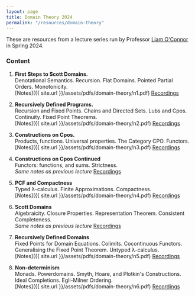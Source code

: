 ```yaml
---
layout: page
title: Domain Theory 2024
permalink: "/resources/domain-theory"
---
```


These are resources from a lecture series run by Professor [Liam O'Connor](https://liamoc.net) in Spring 2024.

### Content

1. **First Steps to Scott Domains.**  
Denotational Semantics. Recursion. Flat Domains. Pointed Partial Orders. Monotonicity.   
[Notes]({{ site.url }}/assets/pdfs/domain-theory/n1.pdf) [Recordings](https://youtu.be/_MpzKQY3uSI)

2. **Recursively Defined Programs.**   
Recursion and Fixed Points. Chains and Directed Sets. Lubs and Cpos. Continuity. Fixed Point Theorems.   
[Notes]({{ site.url }}/assets/pdfs/domain-theory/n2.pdf) [Recordings](https://youtu.be/rY6bDRfDNCU)

3. **Constructions on Cpos.**   
Products, functions. Universal properties. The Category CPO. Functors.   
[Notes]({{ site.url }}/assets/pdfs/domain-theory/n3.pdf) [Recordings](https://youtu.be/jBoZegDh9rE)

4. **Constructions on Cpos Continued**   
Functors: functions, and sums. Strictness.    
_Same notes as previous lecture_ [Recordings](https://youtu.be/BvtiN2qb0gg)

5. **PCF and Compactness**    
Typed λ-calculus. Finite Approximations. Compactness.     
[Notes]({{ site.url }}/assets/pdfs/domain-theory/n4.pdf) [Recordings](https://youtu.be/KhOdv0P4pUU)

6. **Scott Domains**     
Algebraicity. Closure Properties. Representation Theorem. Consistent Completeness.     
_Same notes as previous lecture_ [Recordings](https://youtu.be/f9MfU4hiqvs)

7. **Recursively Defined Domains**     
Fixed Points for Domain Equations. Colimits. Cocontinuous Functors. Generalising the Fixed Point Theorem. Untyped λ-calculus.     
[Notes]({{ site.url }}/assets/pdfs/domain-theory/n5.pdf) [Recordings](https://youtu.be/YiZlKPuMvVo)

8. **Non-determinism**     
Monads. Powerdomains. Smyth, Hoare, and Plotkin's Constructions. Ideal Completions. Egli-Milner Ordering.    
[Notes]({{ site.url }}/assets/pdfs/domain-theory/n6.pdf) [Recordings](https://youtu.be/euQOcjQp8Dk)